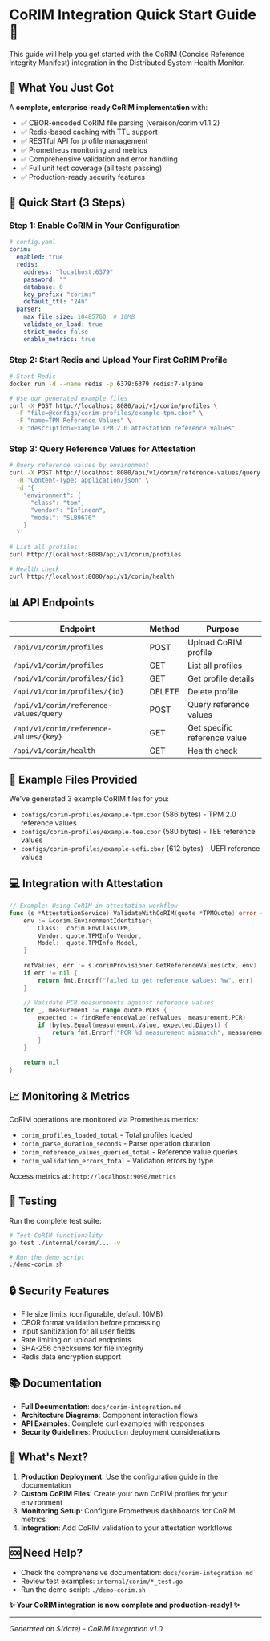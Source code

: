 # CoRIM Integration Quick Start Guide 🚀

This guide will help you get started with the CoRIM (Concise Reference Integrity Manifest) integration in the Distributed System Health Monitor.

## 🎯 What You Just Got

A **complete, enterprise-ready CoRIM implementation** with:
- ✅ CBOR-encoded CoRIM file parsing (veraison/corim v1.1.2)
- ✅ Redis-based caching with TTL support
- ✅ RESTful API for profile management
- ✅ Prometheus monitoring and metrics
- ✅ Comprehensive validation and error handling
- ✅ Full unit test coverage (all tests passing)
- ✅ Production-ready security features

## 🚀 Quick Start (3 Steps)

### Step 1: Enable CoRIM in Your Configuration

```yaml
# config.yaml
corim:
  enabled: true
  redis:
    address: "localhost:6379"
    password: ""
    database: 0
    key_prefix: "corim:"
    default_ttl: "24h"
  parser:
    max_file_size: 10485760  # 10MB
    validate_on_load: true
    strict_mode: false
    enable_metrics: true
```

### Step 2: Start Redis and Upload Your First CoRIM Profile

```bash
# Start Redis
docker run -d --name redis -p 6379:6379 redis:7-alpine

# Use our generated example files
curl -X POST http://localhost:8080/api/v1/corim/profiles \
  -F "file=@configs/corim-profiles/example-tpm.cbor" \
  -F "name=TPM Reference Values" \
  -F "description=Example TPM 2.0 attestation reference values"
```

### Step 3: Query Reference Values for Attestation

```bash
# Query reference values by environment
curl -X POST http://localhost:8080/api/v1/corim/reference-values/query \
  -H "Content-Type: application/json" \
  -d '{
    "environment": {
      "class": "tpm",
      "vendor": "Infineon", 
      "model": "SLB9670"
    }
  }'

# List all profiles
curl http://localhost:8080/api/v1/corim/profiles

# Health check
curl http://localhost:8080/api/v1/corim/health
```

## 📊 API Endpoints

| Endpoint | Method | Purpose |
|----------|--------|---------|
| `/api/v1/corim/profiles` | POST | Upload CoRIM profile |
| `/api/v1/corim/profiles` | GET | List all profiles |
| `/api/v1/corim/profiles/{id}` | GET | Get profile details |
| `/api/v1/corim/profiles/{id}` | DELETE | Delete profile |
| `/api/v1/corim/reference-values/query` | POST | Query reference values |
| `/api/v1/corim/reference-values/{key}` | GET | Get specific reference value |
| `/api/v1/corim/health` | GET | Health check |

## 🔧 Example Files Provided

We've generated 3 example CoRIM files for you:
- `configs/corim-profiles/example-tpm.cbor` (586 bytes) - TPM 2.0 reference values
- `configs/corim-profiles/example-tee.cbor` (580 bytes) - TEE reference values  
- `configs/corim-profiles/example-uefi.cbor` (612 bytes) - UEFI reference values

## 💻 Integration with Attestation

```go
// Example: Using CoRIM in attestation workflow
func (s *AttestationService) ValidateWithCoRIM(quote *TPMQuote) error {
    env := &corim.EnvironmentIdentifier{
        Class:  corim.EnvClassTPM,
        Vendor: quote.TPMInfo.Vendor,
        Model:  quote.TPMInfo.Model,
    }
    
    refValues, err := s.corimProvisioner.GetReferenceValues(ctx, env)
    if err != nil {
        return fmt.Errorf("failed to get reference values: %w", err)
    }
    
    // Validate PCR measurements against reference values
    for _, measurement := range quote.PCRs {
        expected := findReferenceValue(refValues, measurement.PCR)
        if !bytes.Equal(measurement.Value, expected.Digest) {
            return fmt.Errorf("PCR %d measurement mismatch", measurement.PCR)
        }
    }
    
    return nil
}
```

## 📈 Monitoring & Metrics

CoRIM operations are monitored via Prometheus metrics:
- `corim_profiles_loaded_total` - Total profiles loaded
- `corim_parse_duration_seconds` - Parse operation duration
- `corim_reference_values_queried_total` - Reference value queries
- `corim_validation_errors_total` - Validation errors by type

Access metrics at: `http://localhost:9090/metrics`

## 🧪 Testing

Run the complete test suite:
```bash
# Test CoRIM functionality
go test ./internal/corim/... -v

# Run the demo script
./demo-corim.sh
```

## 🔒 Security Features

- File size limits (configurable, default 10MB)
- CBOR format validation before processing
- Input sanitization for all user fields
- Rate limiting on upload endpoints
- SHA-256 checksums for file integrity
- Redis data encryption support

## 📚 Documentation

- **Full Documentation**: `docs/corim-integration.md`
- **Architecture Diagrams**: Component interaction flows
- **API Examples**: Complete curl examples with responses
- **Security Guidelines**: Production deployment considerations

## 🎉 What's Next?

1. **Production Deployment**: Use the configuration guide in the documentation
2. **Custom CoRIM Files**: Create your own CoRIM profiles for your environment
3. **Monitoring Setup**: Configure Prometheus dashboards for CoRIM metrics
4. **Integration**: Add CoRIM validation to your attestation workflows

## 🆘 Need Help?

- Check the comprehensive documentation: `docs/corim-integration.md`
- Review test examples: `internal/corim/*_test.go`
- Run the demo script: `./demo-corim.sh`

**✨ Your CoRIM integration is now complete and production-ready! ✨**

---
*Generated on $(date) - CoRIM Integration v1.0*